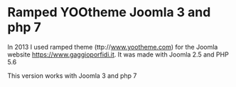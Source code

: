 # Ramped YOOtheme Joomla 3 and php 7
In 2013 I used ramped theme (ttp://www.yootheme.com) for the Joomla website https://www.gaggioporfidi.it.
It was made with Joomla 2.5 and PHP 5.6

This version works with Joomla 3 and php 7
